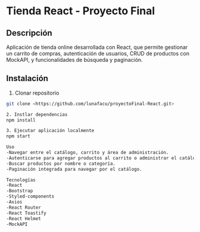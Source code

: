 # Tienda React - Proyecto Final

## Descripción
Aplicación de tienda online desarrollada con React, que permite gestionar un carrito de compras, autenticación de usuarios, CRUD de productos con MockAPI, y funcionalidades de búsqueda y paginación.

## Instalación

1. Clonar repositorio  
```bash
git clone <https://github.com/lunafacu/proyectoFinal-React.git>

2. Instlar dependencias
npm install

3. Ejecutar aplicación localmente
npm start

Uso
-Navegar entre el catálogo, carrito y área de administración.
-Autenticarse para agregar productos al carrito o administrar el catálogo.
-Buscar productos por nombre o categoría.
-Paginación integrada para navegar por el catálogo.

Tecnologías
-React
-Bootstrap
-Styled-components
-Axios
-React Router
-React Toastify
-React Helmet
-MockAPI
